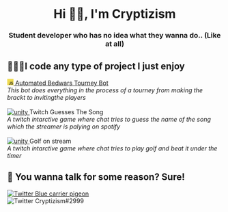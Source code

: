 <h1 align="center">Hi 👋🏿, I'm Cryptizism</h1>
<h3 align="center">Student developer who has no idea what they wanna do.. (Like at all)</h3>

## 👨🏿‍💻I code any type of project I just enjoy
<a href="https://developer.mozilla.org/en-US/docs/Web/JavaScript" target="_blank"> <img src="https://raw.githubusercontent.com/devicons/devicon/master/icons/javascript/javascript-original.svg" alt="javascript" width="15" height="15"/> </a>[Automated Bedwars Tourney Bot](https://github.com/Cryptizism/Hypixel-Bedwars-Tourney-Bot)<br>*This bot does everything in the process of a tourney from making the brackt to invitingthe players*<br><br>
<a href="https://unity.com/" target="_blank"> <img src="https://www.vectorlogo.zone/logos/unity3d/unity3d-icon.svg" alt="unity" width="16" height="16"/> </a> Twitch Guesses The Song<br>*A twitch intarctive game where chat tries to guess the name of the song which the streamer is palying on spotify*<br><br>
<a href="https://unity.com/" target="_blank"> <img src="https://www.vectorlogo.zone/logos/unity3d/unity3d-icon.svg" alt="unity" width="16" height="16"/> </a> Golf on stream<br>*A twitch intarctive game where chat tries to play golf and beat it under the timer*
## 💬 You wanna talk for some reason? Sure!
<a href="https://twitter.com/Cryptizism" tagret="_blank"> <img src="https://raw.githubusercontent.com/rahuldkjain/github-profile-readme-generator/master/src/images/icons/Social/twitter.svg" alt="Twitter" width="16" height="16"/> Blue carrier pigeon </a> <br>
<img src="https://discord.com/assets/3437c10597c1526c3dbd98c737c2bcae.svg" alt="Twitter" width="16" height="16"/> Cryptizism#2999<br>
